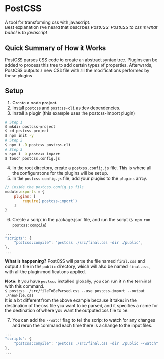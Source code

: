 # PostCSS
A tool for transforming css with javascript.  
Best explanation I've heard that describes PostCSS:
*PostCSS to css is what babel is to javascript*

## Quick Summary of How it Works
PostCSS parses CSS code to create an abstract syntax tree. Plugins can be added to process this tree to add certain types of properties. Afterwards, PostCSS outputs a new CSS file with all the modifications performed by these plugins.

## Setup
1. Create a node project.
2. Install `postcss` and `postcss-cli` as dev dependencies.
3. Install a plugin (this example uses the postcss-import plugin)
```bash
# Step 1
$ mkdir postcss-project 
$ cd postcss-project
$ npm init -y
# Step 2
$ npm i -D postcss postcss-cli
# Step 3
$ npm i -D postcss-import
$ touch postcss.config.js
```
4. In the root directory, create a `postcss.config.js` file. This is where all the configurations for the plugins will be set up.
5. In the `postcss.config.js` file, add your plugins to the `plugins` array.
```javascript
// inside the postcss.config.js file
module.exports = {
	plugins: [
		require('postcss-import`)
	]
}
```
6. Create a script in the package.json file, and run the script (`$ npm run postcss:compile`)
```javascript
...
"scripts": {
	"postcss:compile": "postcss ./src/final.css -dir ./public",
},
...
```
**What is happening?** PostCSS will parse the file named `final.css` and output a file in the `public` directory, which will also be named `final.css`,  with all the plugin modifications applied.

**Note:**
If you have `postcss` installed globally, you can run it in the terminal with this command.  
`$ postcss ./src/fileToBeParsed.css --use postcss-import --output ./newFile.css`  
It is a bit different from the above example because it takes in the destination of the css file you want to be parsed, and it specifies a name for the destination of where you want the outputed css file to be.

7. You can add the `--watch` flag to tell the script to watch for any changes and rerun the command each time there is a change to the input files.
```javascript
...
"scripts": {
	"postcss:compile": "postcss ./src/final.css -dir ./public --watch",
},
...
```